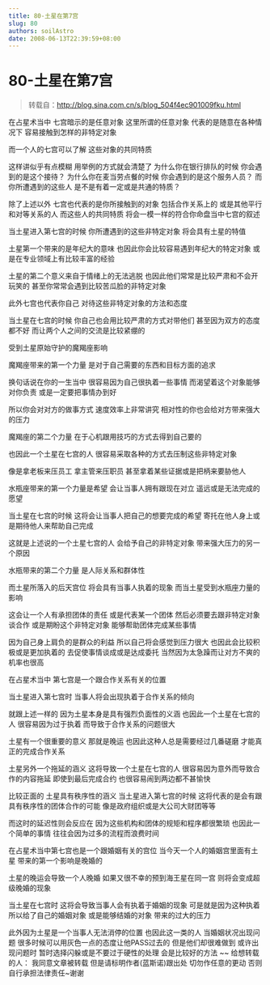 ```yaml
---
title: 80-土星在第7宫
slug: 80
authors: soilAstro
date: 2008-06-13T22:39:59+08:00
---
```

# 80-土星在第7宫

> 转载自：http://blog.sina.com.cn/s/blog_504f4ec901009fku.html

在占星术当中
七宫暗示的是任意对象
这里所谓的任意对象
代表的是随意在各种情况下
容易接触到怎样的非特定对象


而一个人的七宫可以了解
这些对象的共同特质


这样讲似乎有点模糊
用举例的方式就会清楚了
为什么你在银行排队的时候
你会遇到的是这个接待？
为什么你在麦当劳点餐的时候
你会遇到的是这个服务人员？
而你所遭遇到的这些人
是不是有着一定或是共通的特质？


除了上述以外
七宫也代表的是你所接触到的对象
包括合作关系上的
或是其他平行和对等关系的人
而这些人的共同特质
将会一模一样的符合你命盘当中七宫的叙述


当土星进入第七宫的时候
你所遭遇到的这些非特定对象
将会具有土星的特值


土星第一个带来的是年纪大的意味
也因此你会比较容易遇到年纪大的特定对象
或是在专业领域上有比较丰富的经验


土星的第二个意义来自于情绪上的无法逃脱
也因此他们常常是比较严肃和不会开玩笑的
甚至你常常会遇到比较苦瓜脸的非特定对象


此外七宫也代表你自己
对待这些非特定对象的方法和态度


当土星在七宫的时候
你自己也会用比较严肃的方式对带他们
甚至因为双方的态度都不好
而让两个人之间的交流是比较紧绷的


受到土星原始守护的魔羯座影响


魔羯座带来的第一个力量
是对于自己需要的东西和目标方面的追求


换句话说在你的一生当中
很容易因为自己很执着一些事情
而渴望着这个对象能够对你负责
或是一定要把事情办到好


所以你会对对方的做事方式
速度效率上非常讲究
相对性的你也会给对方带来强大的压力


魔羯座的第二个力量
在于心机跟用技巧的方式去得到自己要的


也因此一个土星在七宫的人
很容易采取各种的方式去压制这些非特定对象


像是拿老板来压员工
拿主管来压职员
甚至拿着某些证据或是把柄来要胁他人


水瓶座带来的第一个力量是希望
会让当事人拥有跟现在对立
遥远或是无法完成的愿望


当土星在七宫的时候
这将会让当事人把自己的想要完成的希望
寄托在他人身上或是期待他人来帮助自己完成


这就是上述说的一个土星七宫的人
会给予自己的非特定对象
带来强大压力的另一个原因


水瓶带来的第二个力量
是人际关系和群体性


而土星所落入的后天宫位
将会具有当事人执着的现象
而当土星受到水瓶座力量的影响


这会让一个人有承担团体的责任
或是代表某一个团体
然后必须要去跟非特定对象谈合作
或是期盼这个非特定对象
能够帮助团体完成某些事情


因为自己身上肩负的是群众的利益
所以自己将会感觉到压力很大
也因此会比较积极或是更加执着的
去促使事情谈成或是达成委托
当然因为太急躁而让对方不爽的机率也很高


在占星术当中
第七宫是一个跟合作关系有关的位置


当土星进入第七宫时
当事人将会出现执着于合作关系的倾向


就跟上述一样的
因为土星本身是具有强烈负面性的义涵
也因此一个土星在七宫的人
很容易因为过于执着
而导致于合作关系的问题很大


土星有一个很重要的意义
那就是晚运
也因此这种人总是需要经过几番磋磨
才能真正的完成合作关系


土星另外一个拖延的涵义
这将导致一个土星在七宫的人
很容易因为意外而导致合作的内容拖延
即使到最后完成合约
也很容易闹到两边都不甚愉快


比较正面的
土星具有秩序性的涵义
当土星进入第七宫的时候
这将代表的是会有跟具有秩序性的团体合作的可能
像是政府组织或是大公司大财团等等


而这时的延迟性则会反应在
因为这些机构和团体的规矩和程序都很繁琐
也因此一个简单的事情
往往会因为过多的流程而浪费时间


在占星术当中第七宫也是一个跟婚姻有关的宫位
当今天一个人的婚姻宫里面有土星
带来的第一个影响是晚婚的


土星的晚运会导致一个人晚婚
如果又很不幸的预到海王星在同一宫
则将会变成超级晚婚的现象


当土星在七宫时
这将会导致当事人会有执着于婚姻的现象
可是就是因为这种执着
所以给了自己的婚姻对象
或是能够结婚的对象
带来的过大的压力


此外因为土星是一个当事人无法消停的位置
也因此这一类的人
当婚姻状况出现问题
很多时候可以用灰色一点的态度让他PASS过去的
但是他们却很难做到
或许出现问题时
暂时选择闪躲或是不要过于硬性的处理
会是比较好的方法
~~
给想转载的人：
我同意文章被转载
但是请标明作者(蓝斯诺)跟出处
切勿作任意的更动
否则自行承担法律责任~谢谢


 


  
